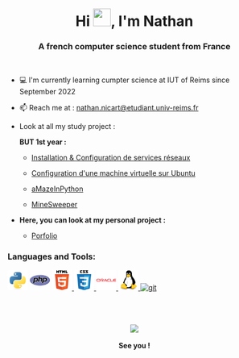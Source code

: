 <h1 align="center">Hi <img height="35px" src="https://raw.githubusercontent.com/MartinHeinz/MartinHeinz/master/wave.gif" width="35px">, I'm Nathan</h1>
<h3 align="center">A french computer science student from France</h3><br>

- 💻 I'm currently learning cumpter science at IUT of Reims since September 2022

- 📫 Reach me at : nathan.nicart@etudiant.univ-reims.fr

- Look at all my study project : <br>

    **BUT 1st year :** 
    - [Installation & Configuration de services réseaux](https://github.com/nathanncrt/SAE-Reseaux)

    - [Configuration d'une machine virtuelle sur Ubuntu](https://github.com/nathanncrt/SAE-MS103)

    - [aMazeInPython](https://github.com/nathanncrt/SAE-aMazeInPython)

    - [MineSweeper](https://github.com/nathanncrt/SAE-MineSweeper)  
    
 - **Here, you can look at my personal project :** <br>
    - [Porfolio]()


<h3 align="left"><strong>Languages and Tools:</strong></h3>
<img src="https://raw.githubusercontent.com/devicons/devicon/master/icons/python/python-original.svg" alt="python" width="40" height="40"/> </a><img src="https://raw.githubusercontent.com/devicons/devicon/master/icons/php/php-original.svg" alt="php" width="40" height="40"/> </a> <a href="https://www.w3.org/html/" target="_blank" rel="noreferrer"> <img src="https://raw.githubusercontent.com/devicons/devicon/master/icons/html5/html5-original-wordmark.svg" alt="html5" width="40" height="40"/> </a><a href="https://www.python.org" target="_blank" rel="noreferrer"><a href="https://www.w3schools.com/css/" target="_blank" rel="noreferrer"> <img src="https://raw.githubusercontent.com/devicons/devicon/master/icons/css3/css3-original-wordmark.svg" alt="css3" width="40" height="40"/> </a>   <a href="https://www.oracle.com/" target="_blank" rel="noreferrer"> <img src="https://raw.githubusercontent.com/devicons/devicon/master/icons/oracle/oracle-original.svg" alt="oracle" width="40" height="40"/> </a> <a href="https://www.php.net" target="_blank" rel="noreferrer"> <a href="https://www.linux.org/" target="_blank" rel="noreferrer"> <img src="https://raw.githubusercontent.com/devicons/devicon/master/icons/linux/linux-original.svg" alt="linux" width="40" height="40"/> </a>  <a href="https://git-scm.com/" target="_blank" rel="noreferrer"> <img src="https://www.vectorlogo.zone/logos/git-scm/git-scm-icon.svg" alt="git" width="40" height="40"/> </a><br><br><br><br>

<p align="center">
    <img src ="https://i.imgur.com/DsZsP.gif">
</p>

<p align= "center"><strong> See you ! </strong></p>